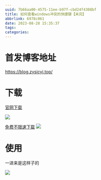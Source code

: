 ```yaml
---
uuid: 7b66aa00-4575-11ee-b97f-cbd24f4308bf
title: 如何查看windows冲突的快捷键【未完】
abbrlink: 6978c061
date: 2023-08-28 15:35:37
tags: 
categories: 
---
```



# 首发博客地址

https://blog.zysicyj.top/

# 下载

[官网下载](https://github.com/BlackINT3/OpenArk/releases)

![](http://blog-1253652709.cos.ap-guangzhou.myqcloud.com/pasteimageintomarkdown/2023-08-28/24473982253300.png)

[免费不限速下载]()
![](http://blog-1253652709.cos.ap-guangzhou.myqcloud.com/pasteimageintomarkdown/2023-08-28/24629599457800.png)

# 使用

一进来是这样子的

![](http://blog-1253652709.cos.ap-guangzhou.myqcloud.com/pasteimageintomarkdown/2023-08-28/24699431276900.png)


